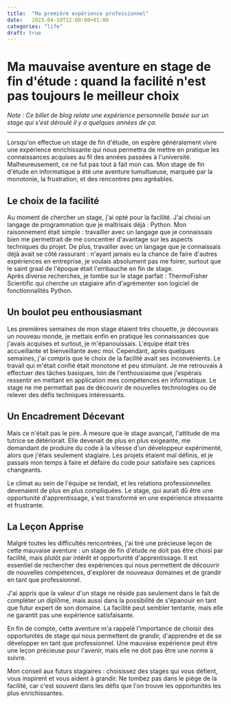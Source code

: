 ```yaml
---
title:  "Ma première expérience professionnel"
date:   2023-04-10T12:00:00+01:00
categories: "life"
draft: true
---
```

# Ma mauvaise aventure en stage de fin d'étude : quand la facilité n'est pas toujours le meilleur choix

*Note : Ce billet de blog relate une expérience personnelle basée sur un stage qui s'est déroulé il y a quelques années de ça.*

---

Lorsqu'on effectue un stage de fin d'étude, on espère généralement vivre une expérience enrichissante qui nous permettra de mettre en pratique les connaissances acquises au fil des années passées à l'université. Malheureusement, ce ne fut pas tout à fait mon cas. Mon stage de fin d'étude en informatique a été une aventure tumultueuse, marquée par la monotonie, la frustration, et des rencontres peu agréables.

## Le choix de la facilité

Au moment de chercher un stage, j'ai opté pour la facilité. J'ai choisi un langage de programmation que je maîtrisais déjà : Python. Mon raisonnement était simple : travailler avec un langage que je connaissais bien me permettrait de me concentrer d'avantage sur les aspects techniques du projet. De plus, travailler avec un langage que je connaissais déjà avait se côté rassurant : n'ayant jamais eu la chance de faire d'autres expériences en entreprise, je voulais absolument pas me foirer, surtout que le saint graal de l'époque était l'embauche en fin de stage. \
Après diverse recherches, je tombe sur le stage parfait : ThermoFisher Scientific qui cherche un stagiaire afin d'agrémenter son logiciel de fonctionnalités Python.

## Un boulot peu enthousiasmant

Les premières semaines de mon stage étaient très chouette, je découvrais un nouveau monde, je mettais enfin en pratique les connaissances que j'avais acquises et surtout, je m'épanouissais. L'équipe était très accueillante et bienveillante avec moi.
Cependant, après quelques semaines, j'ai compris que le choix de la facilité avait ses inconvénients. Le travail qui m'était confié était monotone et peu stimulant. Je me retrouvais à effectuer des tâches basiques, loin de l'enthousiasme que j'espérais ressentir en mettant en application mes compétences en informatique. Le stage ne me permettait pas de découvrir de nouvelles technologies ou de relever des défis techniques intéressants. 

## Un Encadrement Décevant

Mais ce n'était pas le pire. À mesure que le stage avançait, l'attitude de ma tutrice se détériorait. Elle devenait de plus en plus exigeante, me demandant de produire du code à la vitesse d'un développeur expérimenté, alors que j'étais seulement stagiaire. Les projets étaient mal définis, et je passais mon temps à faire et défaire du code pour satisfaire ses caprices changeants.

Le climat au sein de l'équipe se tendait, et les relations professionnelles devenaient de plus en plus compliquées. Le stage, qui aurait dû être une opportunité d'apprentissage, s'est transformé en une expérience stressante et frustrante.

## La Leçon Apprise

Malgré toutes les difficultés rencontrées, j'ai tiré une précieuse leçon de cette mauvaise aventure : un stage de fin d'étude ne doit pas être choisi par facilité, mais plutôt par intérêt et opportunité d'apprentissage. Il est essentiel de rechercher des expériences qui nous permettent de découvrir de nouvelles compétences, d'explorer de nouveaux domaines et de grandir en tant que professionnel.

J'ai appris que la valeur d'un stage ne réside pas seulement dans le fait de compléter un diplôme, mais aussi dans la possibilité de s'épanouir en tant que futur expert de son domaine. La facilité peut sembler tentante, mais elle ne garantit pas une expérience satisfaisante.

En fin de compte, cette aventure m'a rappelé l'importance de choisir des opportunités de stage qui nous permettent de grandir, d'apprendre et de se développer en tant que professionnel. Une mauvaise expérience peut être une leçon précieuse pour l'avenir, mais elle ne doit pas être une norme à suivre.

Mon conseil aux futurs stagiaires : choisissez des stages qui vous défient, vous inspirent et vous aident à grandir. Ne tombez pas dans le piège de la facilité, car c'est souvent dans les défis que l'on trouve les opportunités les plus enrichissantes.